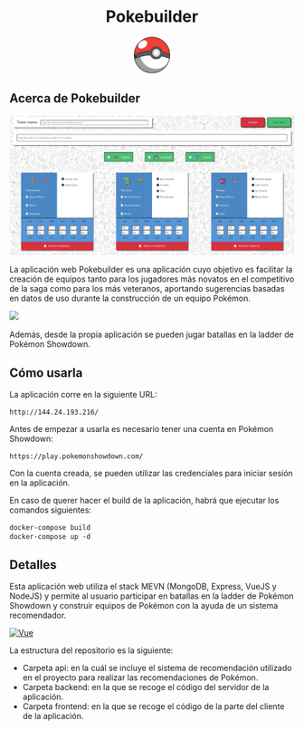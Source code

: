 <div align="center">
    <h1>Pokebuilder</h1>
    <img src="./frontend/src/assets/logo.png" height="64px"/>
</div>



## Acerca de Pokebuilder
<img src="./frontend/src/assets/capturaREADME.png"/>

La aplicación web Pokebuilder es una aplicación cuyo objetivo es facilitar la creación de equipos tanto para los jugadores
más novatos en el competitivo de la saga como para los más veteranos, aportando sugerencias basadas en datos de uso 
durante la construcción de un equipo Pokémon.

<img src="./frontend/src/assets/videoDemo.gif">

Además, desde la propia aplicación se pueden jugar batallas en la ladder de Pokémon Showdown.

## Cómo usarla

La aplicación corre en la siguiente URL:
```
http://144.24.193.216/
```

Antes de empezar a usarla es necesario tener una cuenta en Pokémon Showdown:
```
https://play.pokemonshowdown.com/
```
Con la cuenta creada, se pueden utilizar las credenciales para iniciar sesión en la aplicación.

En caso de querer hacer el build de la aplicación, habrá que ejecutar los comandos siguientes:
```
docker-compose build
docker-compose up -d
```
## Detalles


Esta aplicación web utiliza el stack MEVN (MongoDB, Express, VueJS y NodeJS) y permite al usuario participar en
batallas en la ladder de Pokémon Showdown y construir equipos de Pokémon con la ayuda de un sistema recomendador.

[![Vue][Vue.js]][Vue-url]

La estructura del repositorio es la siguiente:
- Carpeta api: en la cuál se incluye el sistema de recomendación utilizado en el proyecto para realizar las recomendaciones de Pokémon.
- Carpeta backend: en la que se recoge el código del servidor de la aplicación.
- Carpeta frontend: en la que se recoge el código de la parte del cliente de la aplicación.


[Vue.js]: https://img.shields.io/badge/Vue.js-35495E?style=for-the-badge&logo=vuedotjs&logoColor=4FC08D
[Vue-url]: https://vuejs.org/
